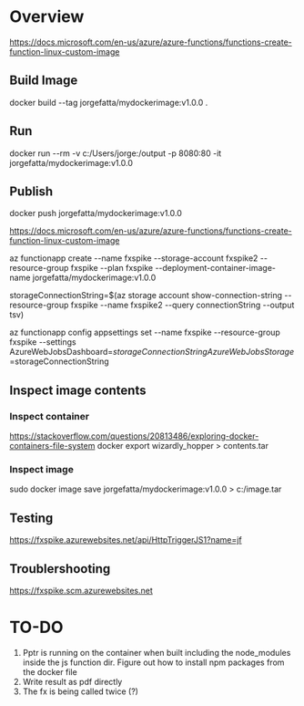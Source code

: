 # Overview

https://docs.microsoft.com/en-us/azure/azure-functions/functions-create-function-linux-custom-image

## Build Image

docker build --tag jorgefatta/mydockerimage:v1.0.0 .

## Run 

docker run --rm -v c:/Users/jorge:/output -p 8080:80 -it jorgefatta/mydockerimage:v1.0.0

## Publish

docker push jorgefatta/mydockerimage:v1.0.0

https://docs.microsoft.com/en-us/azure/azure-functions/functions-create-function-linux-custom-image

az functionapp create --name fxspike --storage-account  fxspike2  --resource-group fxspike --plan fxspike --deployment-container-image-name jorgefatta/mydockerimage:v1.0.0 


storageConnectionString=$(az storage account show-connection-string --resource-group fxspike --name fxspike2 --query connectionString --output tsv)


az functionapp config appsettings set --name fxspike --resource-group fxspike --settings AzureWebJobsDashboard=$storageConnectionString AzureWebJobsStorage=$storageConnectionString

## Inspect image contents

### Inspect container

https://stackoverflow.com/questions/20813486/exploring-docker-containers-file-system
docker export wizardly_hopper > contents.tar

### Inspect image
sudo docker image save jorgefatta/mydockerimage:v1.0.0 > c:/image.tar


## Testing
https://fxspike.azurewebsites.net/api/HttpTriggerJS1?name=jf

## Troublershooting
https://fxspike.scm.azurewebsites.net

# TO-DO

1. Pptr is running on the container when built including the node_modules inside the js function dir.
    Figure out how to install npm packages from the docker file
1. Write result as pdf directly
1. The fx is being called twice (?)
